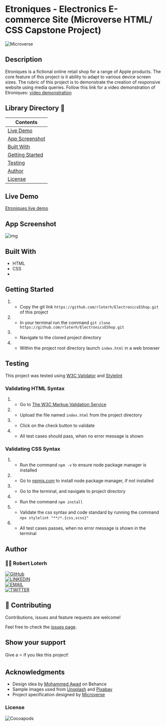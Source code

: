 # Etroniques - Electronics E-commerce Site (Microverse HTML/ CSS Capstone Project)

![Microverse](https://img.shields.io/badge/-Microverse-007bff?style=for-the-badge)


## Description
Etroniques is a fictional online retail shop for a range of Apple products. The core feature of this project is it ability to adapt to various device screen sizes. The rubric of this project is to demonstrate the creation of responsive website using media queries. Follow this link for a video demonstration of Etroniques: [video demonstration](https://www.loom.com/share/fe9b5deff8394be7b9047310ea6fb00fx/)



## Library Directory 📙

| Contents                  |
| ------------------------- |
| [Live Demo](#live-demo) |
| [App Screenshot](#app-screenshot) |
| [Built With](#built-with)   |
| [Getting Started](#getting-started)   |
| [Testing](#testing)   |
| [Author](#author)       |
| [License](#license)       |



## Live Demo
[Etroniques live demo](https://wizardly-stonebraker-3f717e.netlify.app/)


## App Screenshot
![img](https://user-images.githubusercontent.com/12745474/113326569-d72bba80-92e7-11eb-9c6c-8c7c039df8b2.png)


## Built With

- HTML
- CSS
- 

## Getting Started

1. - Copy the git link `https://github.com/rloterh/ElectronicsEShop.git` of this project
2. - In your terminal run the command `git clone https://github.com/rloterh/ElectronicsEShop.git`
3. - Navigate to the cloned project directory
4. - Within the project root directory launch `index.html` in a web browser


## Testing

This project was tested using [W3C Validator](https://validator.w3.org/) and [Stylelint](https://stylelint.io/)
 

### Validating HTML Syntax

1. - Go to [The W3C Markup Validation Service](https://validator.w3.org/#validate_by_upload)
2. - Upload the file named `index.html` from the project directory
3. - Click on the check button to validate
4. - All test cases should pass, when no error message is shown 

### Validating CSS Syntax

1. - Run the command `npm -v` to ensure node package manager is installed
2. - Go to [npmjs.com](https://www.npmjs.com/get-npm) to install node package manager, if not installed
3. - Go to the terminal, and navigate to project directory
4. - Run the command `npm install`
5. - Validate the css syntax and code standard by running the command `npx stylelint "**/*.{css,scss}"`
6. - All test cases passes, when no error message is shown in the terminal


## Author

### 👨‍💻 Robert Loterh

[![GitHub](https://img.shields.io/badge/-GitHub-000?style=for-the-badge&logo=GitHub&logoColor=white)](https://github.com/rloterh) <br>
[![LINKEDIN](https://img.shields.io/badge/-LINKEDIN-0077B5?style=for-the-badge&logo=Linkedin&logoColor=white)](https://www.linkedin.com/in/robert-loterh/) <br>
[![EMAIL](https://img.shields.io/badge/-EMAIL-D14836?style=for-the-badge&logo=Mail.Ru&logoColor=white)](mailto:rloterh@gmail.com) <br>
[![TWITTER](https://img.shields.io/badge/-TWITTER-1DA1F2?style=for-the-badge&logo=Twitter&logoColor=white)](https://twitter.com/RLoterh) <br>



## 🤝 Contributing

Contributions, issues and feature requests are welcome!

Feel free to check the [issues page](https://github.com/rloterh/ElectronicsEShop/issues/new).


## Show your support

Give a ⭐️ if you like this project!

## Acknowledgments

- Design idea by [Mohammed Awad](https://www.behance.net/gallery/24796463/ZATTIX) on Behance
- Sample images used from [Unsplash](https://unsplash.com//) and [Pixabay](https://pixabay.com/)
- Project specification designed by [Microverse](https://www.microverse.org/)


### License

![Cocoapods](https://img.shields.io/cocoapods/l/AFNetworking?color=red&style=for-the-badge)
